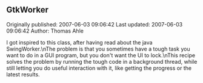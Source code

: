 ## GtkWorker 
Originally published: 2007-06-03 09:06:42 
Last updated: 2007-06-03 09:06:42 
Author: Thomas Ahle 
 
I got inspired to this class, after having read about the java SwingWorker.\nThe problem is that you sometimes have a tough task you want to do in a GUI program, but you don't want the UI to lock.\nThis recipe solves the problem by running the tough code in a background thread, while still letting you do useful interaction with it, like getting the progress or the latest results.